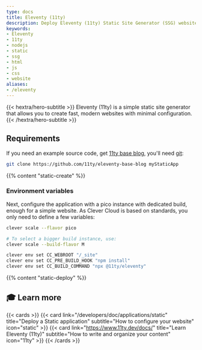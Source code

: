 ```yaml
---
type: docs
title: Eleventy (11ty)
description: Deploy Eleventy (11ty) Static Site Generator (SSG) websites on Clever Cloud with step-by-step tutorial and configuration guide
keywords:
- Eleventy
- 11ty
- nodejs
- static
- ssg
- html
- js
- css
- website
aliases:
- /eleventy
---
```

{{< hextra/hero-subtitle >}}
  Eleventy (11ty) is a simple static site generator that allows you to create fast, modern websites with minimal configuration.
{{< /hextra/hero-subtitle >}}

## Requirements

If you need an example source code, get [11ty base blog](https://github.com/11ty/eleventy-base-blog), you'll need [git](https://git-scm.com/book/en/v2/Getting-Started-Installing-Git):

```bash
git clone https://github.com/11ty/eleventy-base-blog myStaticApp
```

{{% content "static-create" %}}

### Environment variables

Next, configure the application with a pico instance with dedicated build, enough for a simple website. As Clever Cloud is based on standards, you only need to define a few variables:

```bash
clever scale --flavor pico

# To select a bigger build instance, use:
clever scale --build-flavor M

clever env set CC_WEBROOT "/_site"
clever env set CC_PRE_BUILD_HOOK "npm install"
clever env set CC_BUILD_COMMAND "npx @11ty/eleventy"
```

{{% content "static-deploy" %}}

## 🎓 Learn more

{{< cards >}}
  {{< card link="/developers/doc/applications/static" title="Deploy a Static application" subtitle="How to configure your website" icon="static" >}}
  {{< card link="https://www.11ty.dev/docs/" title="Learn Eleventy (11ty)" subtitle="How to write and organize your content" icon="11ty" >}}
{{< /cards >}}
